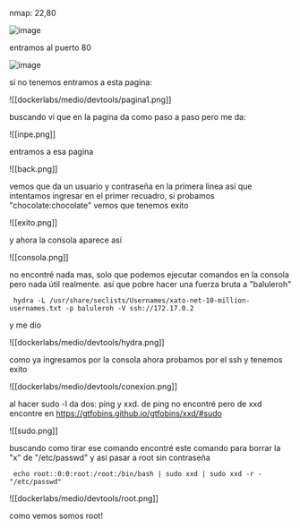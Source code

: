 nmap: 22,80

![image](https://github.com/user-attachments/assets/28eb06bd-22a9-4d2e-be09-2177f3826681)

entramos al puerto 80

![image](https://github.com/user-attachments/assets/8c83f0ba-3079-487e-b448-ec8f37ff43ea)

si no tenemos entramos a esta pagina:

![[dockerlabs/medio/devtools/pagina1.png]]

buscando vi que en la pagina da como paso a paso pero me da: 

![[inpe.png]]

entramos a esa pagina

![[back.png]]

vemos que da un usuario y contraseña en la primera linea así que intentamos ingresar en el primer recuadro, si probamos "chocolate:chocolate" vemos que tenemos exito

![[exito.png]]

y ahora la consola aparece así

![[consola.png]]

no encontré nada mas, solo que podemos ejecutar comandos en la consola pero nada útil realmente. así que pobre hacer una fuerza bruta a "baluleroh" 

     hydra -L /usr/share/seclists/Usernames/xato-net-10-million-usernames.txt -p baluleroh -V ssh://172.17.0.2 

y me dio

![[dockerlabs/medio/devtools/hydra.png]]

como ya ingresamos por la consola ahora probamos por el ssh y tenemos exito

![[dockerlabs/medio/devtools/conexion.png]]

al hacer sudo -l da dos: ping y xxd. de ping no encontré pero de xxd encontre en https://gtfobins.github.io/gtfobins/xxd/#sudo 

![[sudo.png]]

buscando como tirar ese comando encontré este comando para borrar la "x" de "/etc/passwd" y así pasar a root sin contraseña

     echo root::0:0:root:/root:/bin/bash | sudo xxd | sudo xxd -r - "/etc/passwd"

![[dockerlabs/medio/devtools/root.png]]

como vemos somos root!
